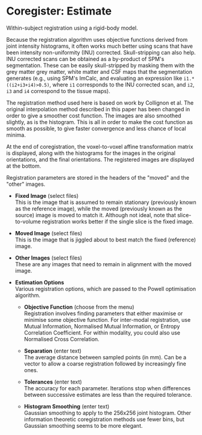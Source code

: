 # Coregister: Estimate  
Within-subject registration using a rigid-body model.   

Because the registration algorithm uses objective functions derived from joint intensity histograms, it often works much better using scans that have been intensity non-uniformity (INU) corrected. Skull-stripping can also help.  INU corrected scans can be obtained as a by-product of SPM's segmentation. These can be easily skull-stripped by masking them with the grey matter grey matter, white matter and CSF maps that the segmentation generates (e.g., using SPM's ImCalc, and evaluating an expression like ``i1.*((i2+i3+i4)>0.5)``, where ``i1`` corresponds to the INU corrected scan, and ``i2``, ``i3`` and ``i4`` correspond to the tissue maps).   

The registration method used here is based on work by Collignon et al. The original interpolation method described in this paper has been changed in order to give a smoother cost function.  The images are also smoothed slightly, as is the histogram.  This is all in order to make the cost function as smooth as possible, to give faster convergence and less chance of local minima.   

At the end of coregistration, the voxel-to-voxel affine transformation matrix is displayed, along with the histograms for the images in the original orientations, and the final orientations.  The registered images are displayed at the bottom.   

Registration parameters are stored in the headers of the "moved" and the "other" images.   

* **Fixed Image** (select files)  
This is the image that is assumed to remain stationary (previously known as the reference image), while the moved (previously known as the source) image is moved to match it. Although not ideal, note that slice-to-volume registration works better if the single slice is the fixed image.   

* **Moved Image** (select files)  
This is the image that is jiggled about to best match the fixed (reference) image.   

* **Other Images** (select files)  
These are any images that need to remain in alignment with the moved image.   

* **Estimation Options**   
Various registration options, which are passed to the Powell optimisation algorithm.   

    * **Objective Function** (choose from the menu)  
    Registration involves finding parameters that either maximise or minimise some objective function. For inter-modal registration, use Mutual Information, Normalised Mutual Information, or Entropy Correlation Coefficient. For within modality, you could also use Normalised Cross Correlation.   

    * **Separation** (enter text)  
    The average distance between sampled points (in mm). Can be a vector to allow a coarse registration followed by increasingly fine ones.   

    * **Tolerances** (enter text)  
    The accuracy for each parameter.  Iterations stop when differences between successive estimates are less than the required tolerance.   

    * **Histogram Smoothing** (enter text)  
    Gaussian smoothing to apply to the 256x256 joint histogram. Other information theoretic coregistration methods use fewer bins, but Gaussian smoothing seems to be more elegant.   
